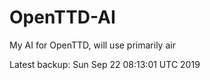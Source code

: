 # OpenTTD-AI
My AI for OpenTTD, will use primarily air

Latest backup: Sun Sep 22 08:13:01 UTC 2019
